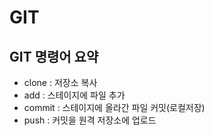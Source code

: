 # GIT

## GIT 명령어 요약

- clone : 저장소 복사
- add : 스테이지에 파일 추가
- commit : 스테이지에 올라간 파일 커밋(로컬저장) 
- push : 커밋을 원격 저장소에 업로드